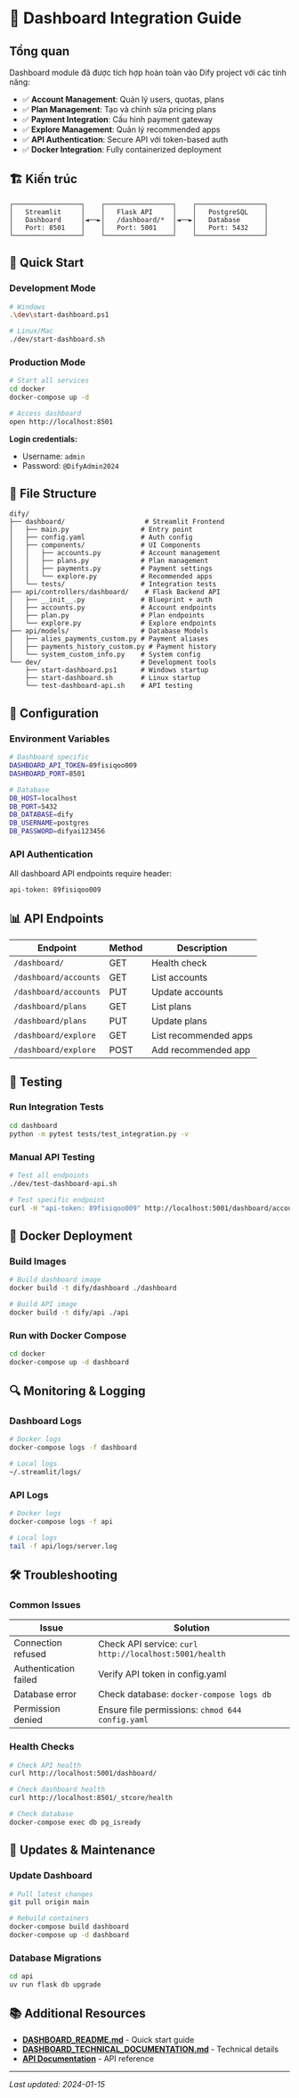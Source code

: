 # 🚀 Dashboard Integration Guide

## Tổng quan

Dashboard module đã được tích hợp hoàn toàn vào Dify project với các tính năng:

- ✅ **Account Management**: Quản lý users, quotas, plans
- ✅ **Plan Management**: Tạo và chỉnh sửa pricing plans  
- ✅ **Payment Integration**: Cấu hình payment gateway
- ✅ **Explore Management**: Quản lý recommended apps
- ✅ **API Authentication**: Secure API với token-based auth
- ✅ **Docker Integration**: Fully containerized deployment

## 🏗️ Kiến trúc

```
┌─────────────────┐    ┌─────────────────┐    ┌─────────────────┐
│   Streamlit     │    │   Flask API     │    │   PostgreSQL    │
│   Dashboard     │◄──►│   /dashboard/*  │◄──►│   Database      │
│   Port: 8501    │    │   Port: 5001    │    │   Port: 5432    │
└─────────────────┘    └─────────────────┘    └─────────────────┘
```

## 🚀 Quick Start

### Development Mode

```bash
# Windows
.\dev\start-dashboard.ps1

# Linux/Mac  
./dev/start-dashboard.sh
```

### Production Mode

```bash
# Start all services
cd docker
docker-compose up -d

# Access dashboard
open http://localhost:8501
```

**Login credentials:**
- Username: `admin`
- Password: `@DifyAdmin2024`

## 📁 File Structure

```
dify/
├── dashboard/                    # Streamlit Frontend
│   ├── main.py                  # Entry point
│   ├── config.yaml              # Auth config
│   ├── components/              # UI Components
│   │   ├── accounts.py          # Account management
│   │   ├── plans.py             # Plan management
│   │   ├── payments.py          # Payment settings
│   │   └── explore.py           # Recommended apps
│   └── tests/                   # Integration tests
├── api/controllers/dashboard/    # Flask Backend API
│   ├── __init__.py              # Blueprint + auth
│   ├── accounts.py              # Account endpoints
│   ├── plan.py                  # Plan endpoints
│   └── explore.py               # Explore endpoints
├── api/models/                  # Database Models
│   ├── alies_payments_custom.py # Payment aliases
│   ├── payments_history_custom.py # Payment history
│   └── system_custom_info.py    # System config
└── dev/                         # Development tools
    ├── start-dashboard.ps1      # Windows startup
    ├── start-dashboard.sh       # Linux startup
    └── test-dashboard-api.sh    # API testing
```

## 🔧 Configuration

### Environment Variables

```bash
# Dashboard specific
DASHBOARD_API_TOKEN=89fisiqoo009
DASHBOARD_PORT=8501

# Database
DB_HOST=localhost
DB_PORT=5432
DB_DATABASE=dify
DB_USERNAME=postgres
DB_PASSWORD=difyai123456
```

### API Authentication

All dashboard API endpoints require header:
```
api-token: 89fisiqoo009
```

## 📊 API Endpoints

| Endpoint | Method | Description |
|----------|--------|-------------|
| `/dashboard/` | GET | Health check |
| `/dashboard/accounts` | GET | List accounts |
| `/dashboard/accounts` | PUT | Update accounts |
| `/dashboard/plans` | GET | List plans |
| `/dashboard/plans` | PUT | Update plans |
| `/dashboard/explore` | GET | List recommended apps |
| `/dashboard/explore` | POST | Add recommended app |

## 🧪 Testing

### Run Integration Tests

```bash
cd dashboard
python -m pytest tests/test_integration.py -v
```

### Manual API Testing

```bash
# Test all endpoints
./dev/test-dashboard-api.sh

# Test specific endpoint
curl -H "api-token: 89fisiqoo009" http://localhost:5001/dashboard/accounts
```

## 🐳 Docker Deployment

### Build Images

```bash
# Build dashboard image
docker build -t dify/dashboard ./dashboard

# Build API image  
docker build -t dify/api ./api
```

### Run with Docker Compose

```bash
cd docker
docker-compose up -d dashboard
```

## 🔍 Monitoring & Logging

### Dashboard Logs

```bash
# Docker logs
docker-compose logs -f dashboard

# Local logs
~/.streamlit/logs/
```

### API Logs

```bash
# Docker logs
docker-compose logs -f api

# Local logs
tail -f api/logs/server.log
```

## 🛠️ Troubleshooting

### Common Issues

| Issue | Solution |
|-------|----------|
| Connection refused | Check API service: `curl http://localhost:5001/health` |
| Authentication failed | Verify API token in config.yaml |
| Database error | Check database: `docker-compose logs db` |
| Permission denied | Ensure file permissions: `chmod 644 config.yaml` |

### Health Checks

```bash
# Check API health
curl http://localhost:5001/dashboard/

# Check dashboard health  
curl http://localhost:8501/_stcore/health

# Check database
docker-compose exec db pg_isready
```

## 🔄 Updates & Maintenance

### Update Dashboard

```bash
# Pull latest changes
git pull origin main

# Rebuild containers
docker-compose build dashboard
docker-compose up -d dashboard
```

### Database Migrations

```bash
cd api
uv run flask db upgrade
```

## 📚 Additional Resources

- **[DASHBOARD_README.md](./DASHBOARD_README.md)** - Quick start guide
- **[DASHBOARD_TECHNICAL_DOCUMENTATION.md](./DASHBOARD_TECHNICAL_DOCUMENTATION.md)** - Technical details
- **[API Documentation](./api/controllers/dashboard/)** - API reference

---

*Last updated: 2024-01-15*
